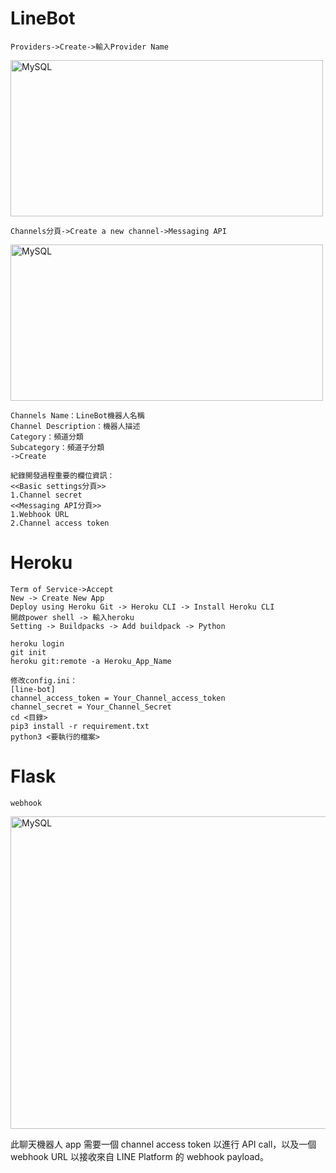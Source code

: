 <h1>LineBot</h1>

    Providers->Create->輸入Provider Name
<img src="https://user-images.githubusercontent.com/97188330/159474601-ee157718-1622-4d26-b147-000cf4685c68.png" width="500" height="250" alt="MySQL"/><br/>
    
    Channels分頁->Create a new channel->Messaging API
<img src="https://user-images.githubusercontent.com/97188330/159476935-8fbbc7b2-e97f-42d7-8b16-d80b8d2b9952.png" width="500" height="250" alt="MySQL"/><br/>

    Channels Name：LineBot機器人名稱
    Channel Description：機器人描述
    Category：頻道分類
    Subcategory：頻道子分類
    ->Create
    
    紀錄開發過程重要的欄位資訊：
    <<Basic settings分頁>>
    1.Channel secret
    <<Messaging API分頁>>
    1.Webhook URL
    2.Channel access token

<h1>Heroku</h1>

    Term of Service->Accept
    New -> Create New App
    Deploy using Heroku Git -> Heroku CLI -> Install Heroku CLI
    開啟power shell -> 輸入heroku
    Setting -> Buildpacks -> Add buildpack -> Python
    
    heroku login
    git init
    heroku git:remote -a Heroku_App_Name
    
    修改config.ini：
    [line-bot]
    channel_access_token = Your_Channel_access_token
    channel_secret = Your_Channel_Secret
    cd <目錄>
    pip3 install -r requirement.txt
    python3 <要執行的檔案>
    
<h1>Flask</h1>

    webhook
<img src="https://user-images.githubusercontent.com/97188330/159490793-8a498af3-8cc7-4b5e-895d-7eb4ec3e74a3.png" width="700" height="500" alt="MySQL"/><br/>
    
此聊天機器人 app 需要一個 channel access token 以進行 API call，以及一個 webhook URL 以接收來自 LINE Platform 的 webhook payload。
